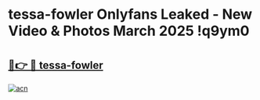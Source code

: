 # tessa-fowler Onlyfans Leaked - New Video & Photos March 2025 !q9ym0

# <h2><a href="https://duvw2v.iuczelnia.edu.pl?title=tessa-fowler&ref=q9ym0">🔗👉 🔴 tessa-fowler</a></h2>

[![acn](https://github.com/user-attachments/assets/0f9c940e-d8b0-45ae-aac7-cd30a18b3e1c)](https://duvw2v.iuczelnia.edu.pl?title=tessa-fowler&ref=q9ym0)

